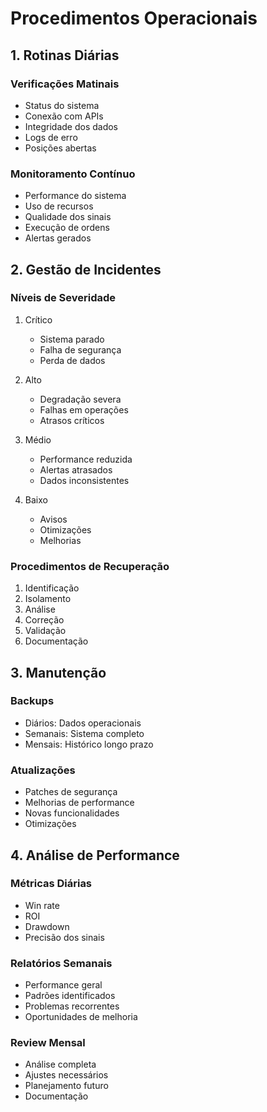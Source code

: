 # Procedimentos Operacionais

## 1. Rotinas Diárias

### Verificações Matinais
- Status do sistema
- Conexão com APIs
- Integridade dos dados
- Logs de erro
- Posições abertas

### Monitoramento Contínuo
- Performance do sistema
- Uso de recursos
- Qualidade dos sinais
- Execução de ordens
- Alertas gerados

## 2. Gestão de Incidentes

### Níveis de Severidade
1. Crítico
   - Sistema parado
   - Falha de segurança
   - Perda de dados
   
2. Alto
   - Degradação severa
   - Falhas em operações
   - Atrasos críticos
   
3. Médio
   - Performance reduzida
   - Alertas atrasados
   - Dados inconsistentes
   
4. Baixo
   - Avisos
   - Otimizações
   - Melhorias

### Procedimentos de Recuperação
1. Identificação
2. Isolamento
3. Análise
4. Correção
5. Validação
6. Documentação

## 3. Manutenção

### Backups
- Diários: Dados operacionais
- Semanais: Sistema completo
- Mensais: Histórico longo prazo

### Atualizações
- Patches de segurança
- Melhorias de performance
- Novas funcionalidades
- Otimizações

## 4. Análise de Performance

### Métricas Diárias
- Win rate
- ROI
- Drawdown
- Precisão dos sinais

### Relatórios Semanais
- Performance geral
- Padrões identificados
- Problemas recorrentes
- Oportunidades de melhoria

### Review Mensal
- Análise completa
- Ajustes necessários
- Planejamento futuro
- Documentação 
